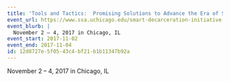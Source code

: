 ```yaml
---
title: 'Tools and Tactics:  Promising Solutions to Advance the Era of Smart Decarceration'
event_url: https://www.ssa.uchicago.edu/smart-decarceration-initiative-2nd-national-conference
event_blurb: |
  November 2 – 4, 2017 in Chicago, IL
event_start: 2017-11-02
event_end: 2017-11-04
id: 12d8727e-5f05-43c4-bf21-b1b11347b92a
---
```

November 2 – 4, 2017 in Chicago, IL
